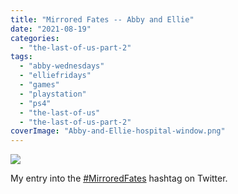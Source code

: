 ```yaml
---
title: "Mirrored Fates -- Abby and Ellie"
date: "2021-08-19"
categories: 
  - "the-last-of-us-part-2"
tags: 
  - "abby-wednesdays"
  - "elliefridays"
  - "games"
  - "playstation"
  - "ps4"
  - "the-last-of-us"
  - "the-last-of-us-part-2"
coverImage: "Abby-and-Ellie-hospital-window.png"
---
```


[![](images/Abby-and-Ellie-hospital-window.png)](https://davidpeach.co.uk/wp-content/uploads/2023/01/Abby-and-Ellie-hospital-window.png)

My entry into the [#MirroredFates](https://twitter.com/search?q=%23mirroredfates) hashtag on Twitter.
